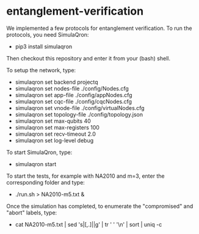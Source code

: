 # entanglement-verification

We implemented a few protocols for entanglement verification. 
To run the protocols, you need SimulaQron: 

* pip3 install simulaqron

Then checkout this repository and enter it from your (bash) shell.

To setup the network, type:

* simulaqron set backend projectq
* simulaqron set nodes-file ./config/Nodes.cfg
* simulaqron set app-file ./config/appNodes.cfg
* simulaqron set cqc-file ./config/cqcNodes.cfg
* simulaqron set vnode-file ./config/virtualNodes.cfg
* simulaqron set topology-file ./config/topology.json
* simulaqron set max-qubits 40
* simulaqron set max-registers 100
* simulaqron set recv-timeout 2.0
* simulaqron set log-level debug 

To start SimulaQron, type:

* simulaqron start

To start the tests, for example with NA2010 and m=3, enter the corresponding folder and type:

* ./run.sh > NA2010-m5.txt &

Once the simulation has completed, to enumerate the "compromised" and "abort" labels, type:

* cat NA2010-m5.txt | sed 's|[,.]||g' | tr ' ' '\n' | sort | uniq -c
